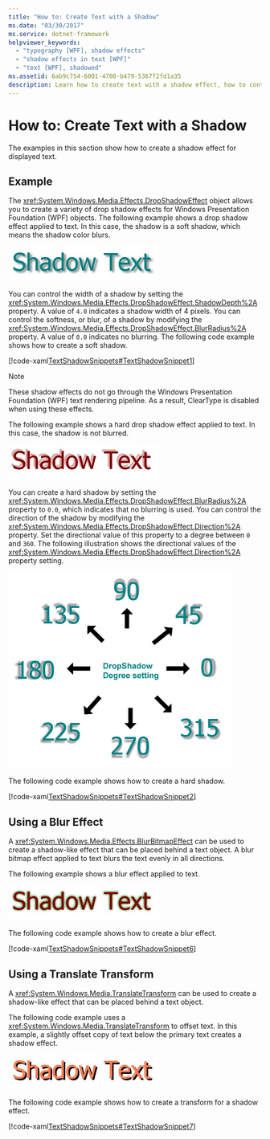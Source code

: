 ```yaml
---
title: "How to: Create Text with a Shadow"
ms.date: "03/30/2017"
ms.service: dotnet-framework
helpviewer_keywords:
  - "typography [WPF], shadow effects"
  - "shadow effects in text [WPF]"
  - "text [WPF], shadowed"
ms.assetid: 6ab9c754-6001-4708-b479-5367f2fd1a35
description: Learn how to create text with a shadow effect, how to control the width of that shadow, and how to create a blur effect for that text.
---
```

# How to: Create Text with a Shadow

The examples in this section show how to create a shadow effect for displayed text.

## Example

The <xref:System.Windows.Media.Effects.DropShadowEffect> object allows you to create a variety of drop shadow effects for Windows Presentation Foundation (WPF) objects. The following example shows a drop shadow effect applied to text. In this case, the shadow is a soft shadow, which means the shadow color blurs.

![Text shadow with Softness &#61; 0.25](./media/how-to-create-text-with-a-shadow/drop-shadow-text-effect.jpg)

You can control the width of a shadow by setting the <xref:System.Windows.Media.Effects.DropShadowEffect.ShadowDepth%2A> property. A value of `4.0` indicates a shadow width of 4 pixels. You can control the softness, or blur, of a shadow by modifying the <xref:System.Windows.Media.Effects.DropShadowEffect.BlurRadius%2A> property. A value of `0.0` indicates no blurring. The following code example shows how to create a soft shadow.

[!code-xaml[TextShadowSnippets#TextShadowSnippet1](~/samples/snippets/csharp/VS_Snippets_Wpf/TextShadowSnippets/CS/SingleShadows.xaml#textshadowsnippet1)]

> [!NOTE]
> These shadow effects do not go through the Windows Presentation Foundation (WPF) text rendering pipeline. As a result, ClearType is disabled when using these effects.

The following example shows a hard drop shadow effect applied to text. In this case, the shadow is not blurred.

![Text shadow with Softness &#61; 0](./media/how-to-create-text-with-a-shadow/text-shadow-softness.jpg)

You can create a hard shadow by setting the <xref:System.Windows.Media.Effects.DropShadowEffect.BlurRadius%2A> property to `0.0`, which indicates that no blurring is used. You can control the direction of the shadow by modifying the <xref:System.Windows.Media.Effects.DropShadowEffect.Direction%2A> property. Set the directional value of this property to a degree between `0` and `360`. The following illustration shows the directional values of the <xref:System.Windows.Media.Effects.DropShadowEffect.Direction%2A> property setting.

![DropShadow degree setting of shadow](./media/how-to-create-text-with-a-shadow/drop-shadow-degree-setting.png)

The following code example shows how to create a hard shadow.

[!code-xaml[TextShadowSnippets#TextShadowSnippet2](~/samples/snippets/csharp/VS_Snippets_Wpf/TextShadowSnippets/CS/SingleShadows.xaml#textshadowsnippet2)]

## Using a Blur Effect

A <xref:System.Windows.Media.Effects.BlurBitmapEffect> can be used to create a shadow-like effect that can be placed behind a text object. A blur bitmap effect applied to text blurs the text evenly in all directions.

The following example shows a blur effect applied to text.

![Text shadow using a BlurBitmapEffect](./media/how-to-create-text-with-a-shadow/text-shadow-blur-effect.jpg)

The following code example shows how to create a blur effect.

[!code-xaml[TextShadowSnippets#TextShadowSnippet6](~/samples/snippets/csharp/VS_Snippets_Wpf/TextShadowSnippets/CS/BlurShadows.xaml#textshadowsnippet6)]

## Using a Translate Transform

A <xref:System.Windows.Media.TranslateTransform> can be used to create a shadow-like effect that can be placed behind a text object.

The following code example uses a <xref:System.Windows.Media.TranslateTransform> to offset text. In this example, a slightly offset copy of text below the primary text creates a shadow effect.

![Text shadow using a TranslateTransform](./media/how-to-create-text-with-a-shadow/text-transform-shadow-effect.jpg)

The following code example shows how to create a transform for a shadow effect.

[!code-xaml[TextShadowSnippets#TextShadowSnippet7](~/samples/snippets/csharp/VS_Snippets_Wpf/TextShadowSnippets/CS/TransformShadows.xaml#textshadowsnippet7)]
